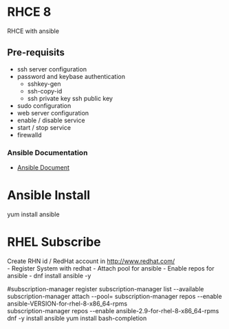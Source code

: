 # RHCE 8
RHCE with ansible 

## Pre-requisits    
-   ssh server configuration 
-   password and keybase authentication 
    -   sshkey-gen
    -   ssh-copy-id
    -   ssh private key ssh public key 
-   sudo configuration 
-   web server configuration 
-   enable / disable service 
-   start / stop service 
-   firewalld    
### Ansible Documentation 
-   [Ansible Document](https://docs.ansible.com/)

# Ansible Install 
yum install ansible 

# RHEL Subscribe

Create RHN id / RedHat account in http://www.redhat.com/                                                            
        - Register System with redhat
        - Attach pool for ansible
        - Enable repos for ansible
        - dnf install ansible -y

#subscription-manager register
   subscription-manager list --available
   subscription-manager attach --pool=<pool id>
   subscription-manager repos --enable ansible-VERSION-for-rhel-8-x86_64-rpms                                                  
   subscription-manager repos --enable ansible-2.9-for-rhel-8-x86_64-rpms                                                      
   dnf -y install ansible
   yum install bash-completion